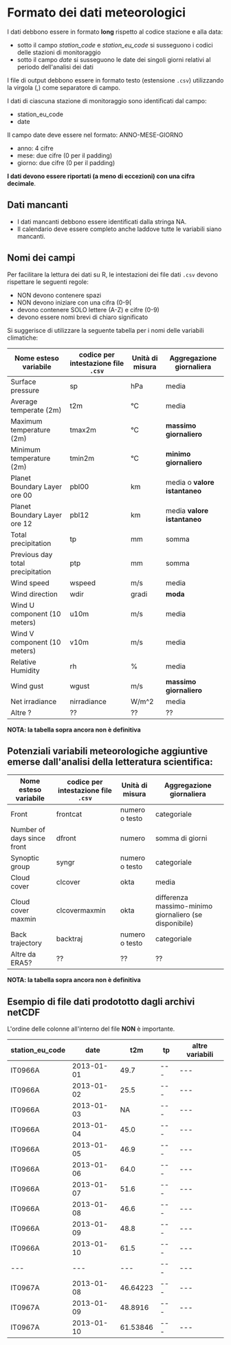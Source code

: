 # Formato dei dati meteorologici

I dati debbono essere in formato **long** rispetto al codice stazione e alla data: 
- sotto il campo _station_code_ e _station_eu_code_ si susseguono i codici delle stazioni di monitoraggio
- sotto il campo _date_ si susseguono le date dei singoli giorni relativi al periodo dell'analisi dei dati

I file di output debbono essere in formato testo (estensione `.csv`) utilizzando la virgola (,) come separatore di campo.

I dati di ciascuna stazione di monitoraggio sono identificati dal campo:
- station_eu_code
- date

Il campo date deve essere nel formato: ANNO-MESE-GIORNO
- anno: 4 cifre
- mese: due cifre (0 per il padding)
- giorno: due cifre (0 per il padding)

**I dati devono essere riportati (a meno di eccezioni) con una cifra decimale**.

## Dati mancanti

- I dati mancanti debbono essere identificati dalla stringa NA.
- Il calendario deve essere completo anche laddove tutte le variabili siano mancanti.

## Nomi dei campi

Per facilitare la lettura dei dati su R, le intestazioni dei file dati `.csv` devono rispettare le seguenti regole:
- NON devono contenere spazi
- NON devono iniziare con una cifra (0-9( 
- devono contenere SOLO lettere (A-Z) e cifre (0-9)
- devono essere nomi brevi di chiaro significato

Si suggerisce di utilizzare la seguente tabella per i nomi delle variabili climatiche:

| Nome esteso variabile | codice per intestazione file `.csv` | Unità di misura | Aggregazione giornaliera |
| ---| --- | --- | --- |
| Surface pressure | sp | hPa | media |
| Average temperate (2m) | t2m | °C | media |
| Maximum temperature (2m) | tmax2m | °C | **massimo giornaliero** |
| Minimum temperature (2m) | tmin2m |  °C | **minimo giornaliero** |
| Planet Boundary Layer ore 00 | pbl00 | km | media o **valore istantaneo** |
| Planet Boundary Layer ore 12 | pbl12 | km | media **valore istantaneo** |
| Total precipitation | tp | mm | somma |
| Previous day total precipitation | ptp | mm | somma |
| Wind speed | wspeed | m/s | media |
| Wind direction | wdir | gradi | **moda** |
| Wind U component (10 meters) | u10m | m/s  | media |
| Wind V component (10 meters) | v10m | m/s  | media |
| Relative Humidity | rh | % | media |
| Wind gust | wgust | m/s | **massimo giornaliero**  | media |
| Net irradiance | nirradiance | W/m^2 | media |
| Altre ? | ?? | ?? | ?? |

**NOTA: la tabella sopra ancora non è definitiva**

## Potenziali variabili meteorologiche aggiuntive emerse dall'analisi della letteratura scientifica:

| Nome esteso variabile | codice per intestazione file `.csv` | Unità di misura | Aggregazione giornaliera |
| ---| --- | --- | --- |
| Front | frontcat | numero o testo | categoriale |
| Number of days since front | dfront | numero | somma di giorni |
| Synoptic group | syngr | numero o testo | categoriale |
| Cloud cover | clcover |  okta | media |
| Cloud cover maxmin| clcovermaxmin |  okta | differenza massimo-minimo giornaliero (se disponibile) |
| Back trajectory | backtraj | numero o testo | categoriale |
| Altre da ERA5? | ?? | ?? | ?? |

**NOTA: la tabella sopra ancora non è definitiva**
## Esempio di file dati prodototto dagli archivi netCDF

L'ordine delle colonne all'interno del file **NON** è importante.

|station_eu_code|date|t2m|tp|altre variabili|
|---|---|---|---|---|
|IT0966A|2013-01-01|49.7|---|---|
|IT0966A|2013-01-02|25.5|---|---|
|IT0966A|2013-01-03|NA|---|---|
|IT0966A|2013-01-04|45.0|---|---|
|IT0966A|2013-01-05|46.9|---|---|
|IT0966A|2013-01-06|64.0|---|---|
|IT0966A|2013-01-07|51.6|---|---|
|IT0966A|2013-01-08|46.6|---|---|
|IT0966A|2013-01-09|48.8|---|---|
|IT0966A|2013-01-10|61.5|---|---|
|---|---|---|---|---|
|IT0967A|2013-01-08|46.64223|---|---|
|IT0967A|2013-01-09|48.8916|---|---|
|IT0967A|2013-01-10|61.53846|---|---|
